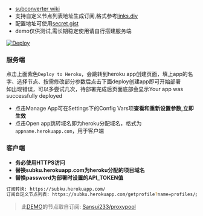 * [subconverter wiki](https://github.com/tindy2013/subconverter)  
* 支持自定义节点列表地址生成订阅,格式参考[links.diy](/etc/links.diy)  
* 配置地址可使用[secret gist](https://gist.github.com/)  
* demo仅供测试,需长期稳定使用请自行搭建服务端  
  
[![Deploy](https://www.herokucdn.com/deploy/button.png)](https://dashboard.heroku.com/new?template=https://github.com/mixool/subconverterku)  
  
### 服务端
点击上面紫色`Deploy to Heroku`，会跳转到heroku app创建页面，填上app的名字、选择节点、按需修改部分参数后点击下面deploy创建app即可开始部署  
如出现错误，可以多尝试几次，待部署完成后页面底部会显示Your app was successfully deployed  
  * 点击Manage App可在Settings下的Config Vars项**查看和重新设置参数,立即生效**  
  * 点击Open app跳转域名即为heroku分配域名，格式为`appname.herokuapp.com`，用于客户端  
  
### 客户端
* **务必使用HTTPS访问**  
* **替换subku.herokuapp.com为heroku分配的项目域名**  
* **替换password为部署时设置的API_TOKEN值**  
```bash
订阅转换: https://subku.herokuapp.com/ 
订阅自定义节点列表: https://subku.herokuapp.com/getprofile?name=profiles/pro.ini&token=password
```
  
> 此[DEMO](https://subku.herokuapp.com/sub?target=clash&url=https%3a%2f%2fproxypoolss.tk%2fclash%2fproxies%3fc%3dJP%2cTW%26speed%3d15%26type%3dss)的节点取自订阅: [Sansui233/proxypool](https://github.com/Sansui233/proxypool)  
